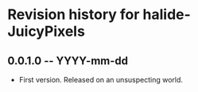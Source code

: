 # Revision history for halide-JuicyPixels

## 0.0.1.0 -- YYYY-mm-dd

* First version. Released on an unsuspecting world.
